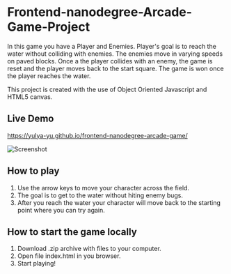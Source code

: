 # Frontend-nanodegree-Arcade-Game-Project
In this game you have a Player and Enemies. Player's goal is to reach the water without colliding with enemies. The enemies move in varying speeds on paved blocks. Once a the player collides with an enemy, the game is reset and the player moves back to the start square.  The game is won once the player reaches the water.

This project is created with the use of Object Oriented Javascript and HTML5 canvas.

## Live Demo

https://yulya-yu.github.io/frontend-nanodegree-arcade-game/

![Screenshot](img/arcade.jpg)

## How to play
1) Use the arrow keys to move your character across the field.
2) The goal is to get to the water without hiting enemy bugs. 
3) After you reach the water your character will move back to the starting point where you can try again.

## How to start the game locally
1) Download .zip archive with files to your computer.
2) Open file index.html in you browser.
3) Start playing!
